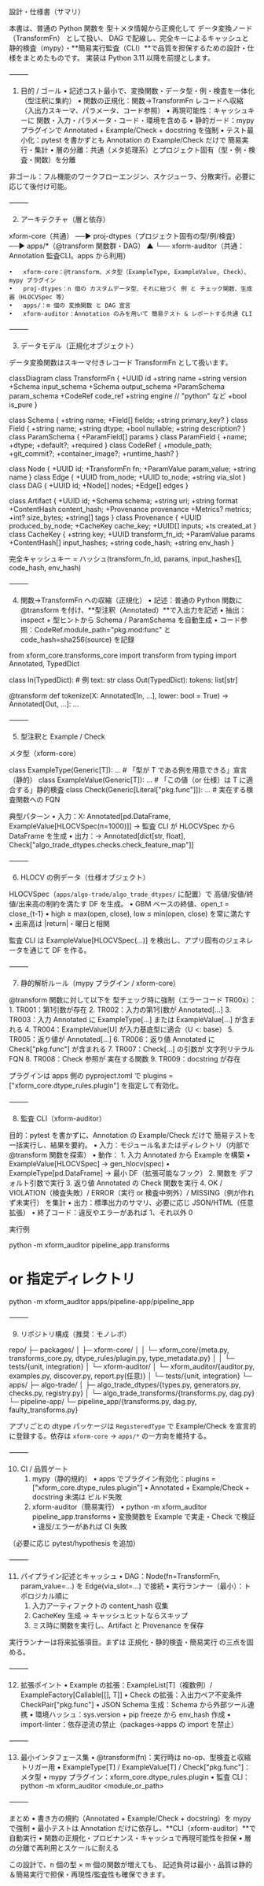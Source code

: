 設計・仕様書（サマリ）

本書は、普通の Python 関数を 型＋メタ情報から正規化して データ変換ノード（TransformFn） として扱い、
DAG で配線し、完全キーによるキャッシュと 静的検査（mypy）・**簡易実行監査（CLI）**で品質を担保するための設計・仕様をまとめたものです。
実装は Python 3.11 以降を前提とします。

⸻

1. 目的 / ゴール
	•	記述コスト最小で、変換関数・データ型・例・検査を一体化（型注釈に集約）
	•	関数の正規化：関数→TransformFn レコードへ収縮（入出力スキーマ、パラメータ、コード参照）
	•	再現可能性：キャッシュキーに 関数・入力・パラメータ・コード・環境を含める
	•	静的ガード：mypy プラグインで Annotated + Example/Check + docstring を強制
	•	テスト最小化：pytest を書かずとも Annotation の Example/Check だけで 簡易実行・集計
	•	層の分離：共通（メタ処理系）とプロジェクト固有（型・例・検査・関数）を分離

非ゴール：フル機能のワークフローエンジン、スケジューラ、分散実行。必要に応じて後付け可能。

⸻

2. アーキテクチャ（層と依存）

xform-core（共通） ──▶ proj-dtypes（プロジェクト固有の型/例/検査） ──▶ apps/*（@transform 関数群・DAG）
                         ▲
                         └── xform-auditor（共通：Annotation 監査CLI。apps から利用）

	•	xform-core：@transform、メタ型（ExampleType, ExampleValue, Check）、mypy プラグイン
	•	proj-dtypes：n 個の カスタムデータ型、それに紐づく 例 と チェック関数、生成器（HLOCVSpec 等）
	•	apps/：m 個の 変換関数 と DAG 宣言
	•	xform-auditor：Annotation のみを用いて 簡易テスト & レポートする共通 CLI

⸻

3. データモデル（正規化オブジェクト）

データ変換関数はスキーマ付きレコード TransformFn として扱います。

classDiagram
class TransformFn {
  +UUID id
  +string name
  +string version
  +Schema input_schema
  +Schema output_schema
  +ParamSchema param_schema
  +CodeRef code_ref
  +string engine   // "python" など
  +bool is_pure
}

class Schema { +string name; +Field[] fields; +string primary_key? }
class Field { +string name; +string dtype; +bool nullable; +string description? }
class ParamSchema { +ParamField[] params }
class ParamField { +name; +dtype; +default?; +required }
class CodeRef { +module_path; +git_commit?; +container_image?; +runtime_hash? }

class Node { +UUID id; +TransformFn fn; +ParamValue param_value; +string name }
class Edge { +UUID from_node; +UUID to_node; +string via_slot }
class DAG  { +UUID id; +Node[] nodes; +Edge[] edges }

class Artifact {
  +UUID id; +Schema schema; +string uri; +string format
  +ContentHash content_hash; +Provenance provenance
  +Metrics? metrics; +int? size_bytes; +string[] tags
}
class Provenance { +UUID produced_by_node; +CacheKey cache_key; +UUID[] inputs; +ts created_at }
class CacheKey {
  +string key; +UUID transform_fn_id; +ParamValue params
  +ContentHash[] input_hashes; +string code_hash; +string env_hash
}

完全キャッシュキー = ハッシュ(transform_fn_id, params, input_hashes[], code_hash, env_hash)

⸻

4. 関数→TransformFn への収縮（正規化）
	•	記述：普通の Python 関数に @transform を付け、**型注釈（Annotated）**で入出力を記述
	•	抽出：inspect + 型ヒントから Schema / ParamSchema を自動生成
	•	コード参照：CodeRef.module_path="pkg.mod:func" と code_hash=sha256(source) を記録

from xform_core.transforms_core import transform
from typing import Annotated, TypedDict

class In(TypedDict):  # 例
    text: str
class Out(TypedDict):
    tokens: list[str]

@transform
def tokenize(X: Annotated[In, ...], lower: bool = True) -> Annotated[Out, ...]:
    ...


⸻

5. 型注釈と Example / Check

メタ型（xform-core）

class ExampleType(Generic[T]): ...   # 「型が T である例を用意できる」宣言（静的）
class ExampleValue(Generic[T]): ...  # 「この値（or 仕様）は T に適合する」静的検査
class Check(Generic[Literal["pkg.func"]]): ...  # 実在する検査関数への FQN

典型パターン
	•	入力：X: Annotated[pd.DataFrame, ExampleValue[HLOCVSpec(n=1000)]]
→ 監査 CLI が HLOCVSpec から DataFrame を生成
	•	出力：-> Annotated[dict[str, float], Check["algo_trade_dtypes.checks.check_feature_map"]]

⸻

6. HLOCV の例データ（仕様オブジェクト）

HLOCVSpec（`apps/algo-trade/algo_trade_dtypes/` に配置）で 高値/安値/終値/出来高の制約を満たす DF を生成。
	•	GBM ベースの終値、open_t = close_{t-1}
	•	high ≥ max(open, close), low ≤ min(open, close) を常に満たす
	•	出来高は |return|・曜日と相関

監査 CLI は ExampleValue[HLOCVSpec(...)] を検出し、アプリ固有のジェネレータを通じて DF を作る。

⸻

7. 静的解析ルール（mypy プラグイン / xform-core）

@transform 関数に対して以下を 型チェック時に強制（エラーコード TR00x）：
	1.	TR001：第1引数が存在
	2.	TR002：入力の第1引数が Annotated[...]
	3.	TR003：入力 Annotated に ExampleType[...] または ExampleValue[...] が含まれる
	4.	TR004：ExampleValue[U] が入力基底型に適合（U <: base）
	5.	TR005：返り値が Annotated[...]
	6.	TR006：返り値 Annotated に Check["pkg.func"] が含まれる
	7.	TR007：Check[...] の引数が 文字列リテラル FQN
	8.	TR008：Check 参照が 実在する関数
	9.	TR009：docstring が存在

プラグインは apps 側の pyproject.toml で
plugins = ["xform_core.dtype_rules.plugin"] を指定して有効化。

⸻

8. 監査 CLI（xform-auditor）

目的：pytest を書かずに、Annotation の Example/Check だけで 簡易テストを一括実行し、結果を要約。
	•	入力：モジュール名またはディレクトリ（内部で @transform 関数を探索）
	•	動作：
	1.	入力 Annotated から Example を構築
	•	ExampleValue[HLOCVSpec] → gen_hlocv(spec)
	•	ExampleType[pd.DataFrame] → 最小 DF（拡張可能なフック）
	2.	関数を デフォルト引数で実行
	3.	返り値 Annotated の Check 関数を実行
	4.	OK / VIOLATION（検査失敗）/ ERROR（実行 or 検査中例外）/ MISSING（例が作れず未実行） を集計
	•	出力：標準出力のサマリ、必要に応じ JSON/HTML（任意拡張）
	•	終了コード：違反やエラーがあれば 1、それ以外 0

実行例

python -m xform_auditor pipeline_app.transforms
# or 指定ディレクトリ
python -m xform_auditor apps/pipeline-app/pipeline_app


⸻

9. リポジトリ構成（推奨：モノレポ）

repo/
├─ packages/
│  ├─ xform-core/
│  │  └─ xform_core/{meta.py, transforms_core.py, dtype_rules/plugin.py, type_metadata.py}
│  │  └─ tests/{unit, integration}
│  └─ xform-auditor/
│     └─ xform_auditor/{auditor.py, examples.py, discover.py, report.py(任意)}
│     └─ tests/{unit, integration}
└─ apps/
   ├─ algo-trade/
   │  ├─ algo_trade_dtypes/{types.py, generators.py, checks.py, registry.py}
   │  └─ algo_trade_transforms/{transforms.py, dag.py}
   └─ pipeline-app/
      └─ pipeline_app/{transforms.py, dag.py, faulty_transforms.py}

アプリごとの dtype パッケージは `RegisteredType` で Example/Check を宣言的に登録する。依存は `xform-core` → `apps/*` の一方向を維持する。

⸻

10. CI / 品質ゲート
	1.	mypy（静的規約）
	•	apps でプラグイン有効化：plugins = ["xform_core.dtype_rules.plugin"]
	•	Annotated + Example/Check + docstring 未満は ビルド失敗
	2.	xform-auditor（簡易実行）
	•	python -m xform_auditor pipeline_app.transforms
	•	変換関数を Example で実走・Check で検証
	•	違反/エラーがあれば CI 失敗

（必要に応じ pytest/hypothesis を追加）

⸻

11. パイプライン記述とキャッシュ
	•	DAG：Node(fn=TransformFn, param_value=...) を Edge(via_slot=...) で接続
	•	実行ランナー（最小）：トポロジカル順に
	1.	入力アーティファクトの content_hash 収集
	2.	CacheKey 生成 → キャッシュヒットならスキップ
	3.	ミス時に関数を実行し、Artifact と Provenance を保存

実行ランナーは将来拡張項目。まずは 正規化・静的検査・簡易実行 の三点を固める。

⸻

12. 拡張ポイント
	•	Example の拡張：ExampleList[T]（複数例）/ ExampleFactory[Callable[[], T]]
	•	Check の拡張：入出力ペア不変条件 CheckPair["pkg.func"]
	•	JSON Schema 生成：Schema から外部ツール連携
	•	環境ハッシュ：sys.version + pip freeze から env_hash 作成
	•	import-linter：依存逆流の禁止（packages→apps の import を禁止）

⸻

13. 最小インタフェース集
	•	@transform(fn)：実行時は no-op、型検査と収縮トリガー用
	•	ExampleType[T] / ExampleValue[T] / Check["pkg.func"]：メタ型
	•	mypy プラグイン：xform_core.dtype_rules.plugin
	•	監査 CLI：python -m xform_auditor <module_or_path>

⸻

まとめ
	•	書き方の規約（Annotated + Example/Check + docstring）を mypy で強制
	•	最小テストは Annotation だけに依存し、**CLI（xform-auditor）**で自動実行
	•	関数の正規化・プロビナンス・キャッシュで再現可能性を担保
	•	層の分離で再利用とスケールに耐える

この設計で、n 個の型 × m 個の関数が増えても、
記述負荷は最小・品質は静的＆簡易実行で担保・再現性/監査性も確保できます。
